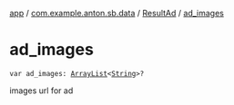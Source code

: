 [app](../../index.md) / [com.example.anton.sb.data](../index.md) / [ResultAd](index.md) / [ad_images](./ad_images.md)

# ad_images

`var ad_images: `[`ArrayList`](https://kotlinlang.org/api/latest/jvm/stdlib/kotlin.collections/-array-list/index.html)`<`[`String`](https://kotlinlang.org/api/latest/jvm/stdlib/kotlin/-string/index.html)`>?`

images url for ad

